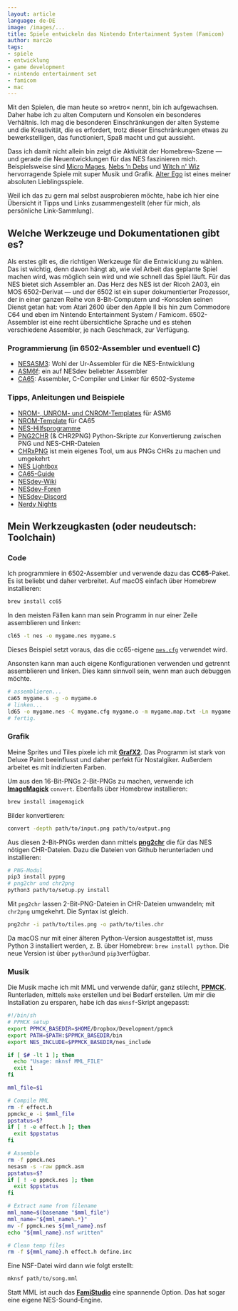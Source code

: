 ```yaml
---
layout: article
language: de-DE
image: /images/...
title: Spiele entwickeln das Nintendo Entertainment System (Famicom)
author: marc2o
tags:
- spiele
- entwicklung
- game development
- nintendo entertainment set
- famicom
- mac
---
```


Mit den Spielen, die man heute so »retro« nennt, bin ich aufgewachsen. Daher habe ich zu alten Computern und Konsolen ein besonderes Verhältnis. Ich mag die besonderen Einschränkungen der alten Systeme und die Kreativität, die es erfordert, trotz dieser Einschränkungen etwas zu bewerkstelligen, das functioniert, Spaß macht und gut aussieht.

Dass ich damit nicht allein bin zeigt die Aktivität der Homebrew-Szene — und gerade die Neuentwicklungen für das NES faszinieren mich. Beispielsweise sind [Micro Mages](http://morphcat.de/micromages/), [Nebs ’n Debs](https://www.nebsndebs.com/) und [Witch n' Wiz](https://mhughson.itch.io/witch-n-wiz) hervorragende Spiele mit super Musik und Grafik. [Alter Ego](https://www.retrosouls.net/?page_id=614) ist eines meiner absoluten Lieblingsspiele.

Weil ich das zu gern mal selbst ausprobieren möchte, habe ich hier eine Übersicht it Tipps und Links zusammengestellt (eher für mich, als persönliche Link-Sammlung).

## Welche Werkzeuge und Dokumentationen gibt es?

Als erstes gilt es, die richtigen Werkzeuge für die Entwicklung zu wählen. Das ist wichtig, denn davon hängt ab, wie viel Arbeit das geplante Spiel machen wird, was möglich sein wird und wie schnell das Spiel läuft. Für das NES bietet sich Assembler an. Das Herz des NES ist der Ricoh 2A03, ein MOS 6502-Derivat — und der 6502 ist ein super dokumentierter Prozessor, der in einer ganzen Reihe von 8-Bit-Computern und -Konsolen seinen Dienst getan hat: vom Atari 2600 über den Apple II bis hin zum Commodore C64 und eben im Nintendo Entertainment System / Famicom. 6502-Assembler ist eine recht übersichtliche Sprache und es stehen verschiedene Assembler, je nach Geschmack, zur Verfügung.


### Programmierung (in 6502-Assembler und eventuell C)

* [NESASM3](https://github.com/camsaul/nesasm): Wohl der Ur-Assembler für die NES-Entwicklung
* [ASM6f](https://github.com/freem/asm6f): ein auf NESdev beliebter Assembler
* [CA65](https://github.com/cc65/cc65): Assembler, C-Compiler und Linker für 6502-Systeme


### Tipps, Anleitungen und Beispiele

- [NROM-, UNROM- und CNROM-Templates](https://forums.nesdev.org/viewtopic.php?t=6160) für ASM6
- [NROM-Template](https://github.com/pinobatch/nrom-template) für CA65
- [NES-Hilfsprogramme](https://github.com/qalle2/nes-util)
- [PNG2CHR](https://github.com/Taywee/png2chr) (& CHR2PNG) Python-Skripte zur Konvertierung zwischen PNG und NES-CHR-Dateien
- [CHRxPNG](https://) ist mein eigenes Tool, um aus PNGs CHRs zu machen und umgekehrt
- [NES Lightbox](https://famicom.party/neslightbox/)
- [CA65-Guide](https://www.cc65.org/doc/ca65.html)
- [NESdev-Wiki](https://wiki.nesdev.org/w/index.php?title=Nesdev_Wiki)
- [NESdev-Foren](https://forums.nesdev.org/viewforum.php?f=24&sid=a9934fbaae1b2d65890083f38ac5db6b)
- [NESdev-Discord](https://discord.gg/pTWwBCp)
- [Nerdy Nights](https://github.com/ddribin/nerdy-nights)


## Mein Werkzeugkasten (oder neudeutsch: Toolchain)

### Code

Ich programmiere in 6502-Assembler und verwende dazu das **CC65**-Paket. Es ist beliebt und daher verbreitet. Auf macOS einfach über Homebrew installieren:

```bash
brew install cc65
```

In den meisten Fällen kann man sein Programm in nur einer Zeile assemblieren und linken:

```bash
cl65 -t nes -o mygame.nes mygame.s
```

Dieses Beispiel setzt voraus, das die cc65-eigene [`nes.cfg`](https://github.com/cc65/cc65/blob/master/cfg/nes.cfg) verwendet wird.

Ansonsten kann man auch eigene Konfigurationen verwenden und getrennt assemblieren und linken. Dies kann sinnvoll sein, wenn man auch debuggen möchte.

```bash
# assemblieren...
ca65 mygame.s -g -o mygame.o
# linken...
ld65 -o mygame.nes -C mygame.cfg mygame.o -m mygame.map.txt -Ln mygame.labels.txt --dbgfile mygame.nes.dbg
# fertig.
```


### Grafik

Meine Sprites und Tiles pixele ich mit [**GrafX2**](https://pulkomandy.tk/projects/GrafX2/downloads). Das Programm ist stark von Deluxe Paint beeinflusst und daher perfekt für Nostalgiker. Außerdem arbeitet es mit indizierten Farben.

Um aus den 16-Bit-PNGs 2-Bit-PNGs zu machen, verwende ich [**ImageMagick**](https://imagemagick.org) `convert`. Ebenfalls über Homebrew installieren:

```bash
brew install imagemagick
```

Bilder konvertieren:

```bash
convert -depth path/to/input.png path/to/output.png
```


Aus diesen 2-Bit-PNGs werden dann mittels [**png2chr**](https://github.com/Taywee/png2chr) die für das NES nötigen CHR-Dateien. Dazu die Dateien von Github herunterladen und installieren:

```bash
# PNG-Modul
pip3 install pypng
# png2chr und chr2png
python3 path/to/setup.py install
```

Mit `png2chr` lassen 2-Bit-PNG-Dateien in CHR-Dateien umwandeln; mit `chr2png` umgekehrt. Die Syntax ist gleich.

```bash
png2chr -i path/to/tiles.png -o path/to/tiles.chr
```

Da macOS nur mit einer älteren Python-Version ausgestattet ist, muss Python 3 installiert werden, z. B. über Homebrew: `brew install python`. Die neue Version ist über `python3`und `pip3`verfügbar.


### Musik

Die Musik mache ich mit MML und verwende dafür, ganz stilecht, [**PPMCK**](https://github.com/munshkr/ppmck). Runterladen, mittels `make` erstellen und bei Bedarf erstellen. Um mir die Installation zu ersparen, habe ich das `mknsf`-Skript angepasst:

```bash
#!/bin/sh
# PPMCK setup
export PPMCK_BASEDIR=$HOME/Dropbox/Development/ppmck
export PATH=$PATH:$PPMCK_BASEDIR/bin
export NES_INCLUDE=$PPMCK_BASEDIR/nes_include

if [ $# -lt 1 ]; then
  echo "Usage: mknsf MML_FILE"
  exit 1
fi

mml_file=$1

# Compile MML
rm -f effect.h
ppmckc_e -i $mml_file
ppstatus=$?
if [ ! -e effect.h ]; then
  exit $ppstatus
fi

# Assemble
rm -f ppmck.nes
nesasm -s -raw ppmck.asm
ppstatus=$?
if [ ! -e ppmck.nes ]; then
  exit $ppstatus
fi

# Extract name from filename
mml_name=$(basename "$mml_file")
mml_name="${mml_name%.*}"
mv -f ppmck.nes ${mml_name}.nsf
echo "${mml_name}.nsf written"

# Clean temp files
rm -f ${mml_name}.h effect.h define.inc
```

Eine NSF-Datei wird dann wie folgt erstellt:

```bash
mknsf path/to/song.mml
```

Statt MML ist auch das [**FamiStudio**](https://famistudio.org/) eine spannende Option. Das hat sogar eine eigene NES-Sound-Engine.

